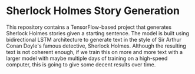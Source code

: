 # Sherlock Holmes Story Generation
This repository contains a TensorFlow-based project that generates Sherlock Holmes stories given a starting sentence.
The model is built using bidirectional LSTM architecture to generate text in the style of Sir Arthur Conan Doyle's famous detective, Sherlock Holmes.
Although the resulting text is not coherent enough, if we train this on more and more text with a larger model with maybe multiple days of training on a high-speed computer, this is going to give some decent results over time.

